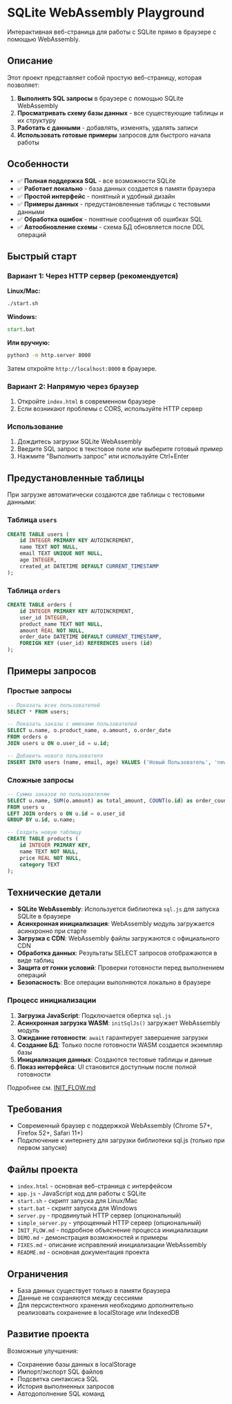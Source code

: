 # SQLite WebAssembly Playground

Интерактивная веб-страница для работы с SQLite прямо в браузере с помощью WebAssembly.

## Описание

Этот проект представляет собой простую веб-страницу, которая позволяет:

1. **Выполнять SQL запросы** в браузере с помощью SQLite WebAssembly
2. **Просматривать схему базы данных** - все существующие таблицы и их структуру
3. **Работать с данными** - добавлять, изменять, удалять записи
4. **Использовать готовые примеры** запросов для быстрого начала работы

## Особенности

- ✅ **Полная поддержка SQL** - все возможности SQLite
- ✅ **Работает локально** - база данных создается в памяти браузера
- ✅ **Простой интерфейс** - понятный и удобный дизайн
- ✅ **Примеры данных** - предустановленные таблицы с тестовыми данными
- ✅ **Обработка ошибок** - понятные сообщения об ошибках SQL
- ✅ **Автообновление схемы** - схема БД обновляется после DDL операций

## Быстрый старт

### Вариант 1: Через HTTP сервер (рекомендуется)

**Linux/Mac:**
```bash
./start.sh
```

**Windows:**
```cmd
start.bat
```

**Или вручную:**
```bash
python3 -m http.server 8000
```

Затем откройте `http://localhost:8000` в браузере.

### Вариант 2: Напрямую через браузер
1. Откройте `index.html` в современном браузере
2. Если возникают проблемы с CORS, используйте HTTP сервер

### Использование
1. Дождитесь загрузки SQLite WebAssembly
2. Введите SQL запрос в текстовое поле или выберите готовый пример
3. Нажмите "Выполнить запрос" или используйте Ctrl+Enter

## Предустановленные таблицы

При загрузке автоматически создаются две таблицы с тестовыми данными:

### Таблица `users`
```sql
CREATE TABLE users (
    id INTEGER PRIMARY KEY AUTOINCREMENT,
    name TEXT NOT NULL,
    email TEXT UNIQUE NOT NULL,
    age INTEGER,
    created_at DATETIME DEFAULT CURRENT_TIMESTAMP
);
```

### Таблица `orders`
```sql
CREATE TABLE orders (
    id INTEGER PRIMARY KEY AUTOINCREMENT,
    user_id INTEGER,
    product_name TEXT NOT NULL,
    amount REAL NOT NULL,
    order_date DATETIME DEFAULT CURRENT_TIMESTAMP,
    FOREIGN KEY (user_id) REFERENCES users (id)
);
```

## Примеры запросов

### Простые запросы
```sql
-- Показать всех пользователей
SELECT * FROM users;

-- Показать заказы с именами пользователей
SELECT u.name, o.product_name, o.amount, o.order_date
FROM orders o
JOIN users u ON o.user_id = u.id;

-- Добавить нового пользователя
INSERT INTO users (name, email, age) VALUES ('Новый Пользователь', 'new@example.com', 25);
```

### Сложные запросы
```sql
-- Сумма заказов по пользователям
SELECT u.name, SUM(o.amount) as total_amount, COUNT(o.id) as order_count
FROM users u
LEFT JOIN orders o ON u.id = o.user_id
GROUP BY u.id, u.name;

-- Создать новую таблицу
CREATE TABLE products (
    id INTEGER PRIMARY KEY,
    name TEXT NOT NULL,
    price REAL NOT NULL,
    category TEXT
);
```

## Технические детали

- **SQLite WebAssembly**: Используется библиотека `sql.js` для запуска SQLite в браузере
- **Асинхронная инициализация**: WebAssembly модуль загружается асинхронно при старте
- **Загрузка с CDN**: WebAssembly файлы загружаются с официального CDN
- **Обработка данных**: Результаты SELECT запросов отображаются в виде таблиц
- **Защита от гонки условий**: Проверки готовности перед выполнением операций
- **Безопасность**: Все операции выполняются локально в браузере

### Процесс инициализации

1. **Загрузка JavaScript**: Подключается обертка `sql.js`
2. **Асинхронная загрузка WASM**: `initSqlJs()` загружает WebAssembly модуль
3. **Ожидание готовности**: `await` гарантирует завершение загрузки
4. **Создание БД**: Только после готовности WASM создается экземпляр базы
5. **Инициализация данных**: Создаются тестовые таблицы и данные
6. **Показ интерфейса**: UI становится доступным после полной готовности

Подробнее см. [INIT_FLOW.md](INIT_FLOW.md)

## Требования

- Современный браузер с поддержкой WebAssembly (Chrome 57+, Firefox 52+, Safari 11+)
- Подключение к интернету для загрузки библиотеки sql.js (только при первом запуске)

## Файлы проекта

- `index.html` - основная веб-страница с интерфейсом
- `app.js` - JavaScript код для работы с SQLite
- `start.sh` - скрипт запуска для Linux/Mac
- `start.bat` - скрипт запуска для Windows
- `server.py` - продвинутый HTTP сервер (опциональный)
- `simple_server.py` - упрощенный HTTP сервер (опциональный)
- `INIT_FLOW.md` - подробное объяснение процесса инициализации
- `DEMO.md` - демонстрация возможностей и примеры  
- `FIXES.md` - описание исправлений инициализации WebAssembly
- `README.md` - основная документация проекта

## Ограничения

- База данных существует только в памяти браузера
- Данные не сохраняются между сессиями
- Для персистентного хранения необходимо дополнительно реализовать сохранение в localStorage или IndexedDB

## Развитие проекта

Возможные улучшения:
- Сохранение базы данных в localStorage
- Импорт/экспорт SQL файлов
- Подсветка синтаксиса SQL
- История выполненных запросов
- Автодополнение SQL команд